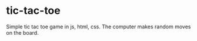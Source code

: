 # tic-tac-toe

Simple tic tac toe game in js, html, css.
The computer makes random moves on the board.
